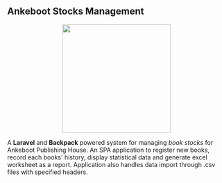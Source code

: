 ## Ankeboot Stocks Management

<p align="center">
    <img width="250" height="250" src="https://contemporarynights.com/wp-content/uploads/2020/10/LOGO-08-768x768.jpg"/>
</p>

A **Laravel** and **Backpack** powered system for managing *book stocks* for Ankeboot Publishing House. An SPA application to register new books, record each books' history, display statistical data and generate excel worksheet as a report. Application also handles data import through .csv files with specified headers. 


